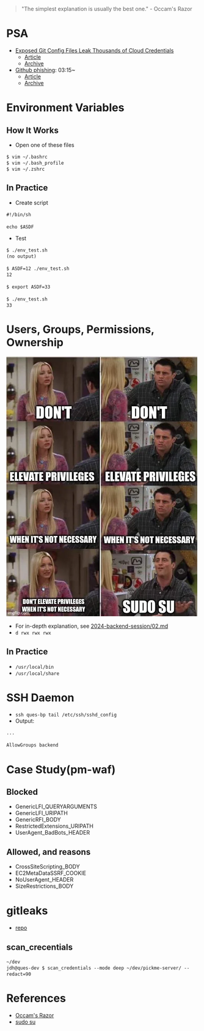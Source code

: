 > "The simplest explanation is usually the best one." - Occam's Razor

# PSA
- [Exposed Git Config Files Leak Thousands of Cloud Credentials](https://www.youtube.com/watch?v=xzdoo5M0KZ0)
  - [Article](https://sysdig.com/blog/emeraldwhale/)
  - [Archive](https://web.archive.org/web/20241126221849/https://sysdig.com/blog/emeraldwhale/)
- [Github phishing](https://www.youtube.com/watch?v=BFFQvTA12sk): 03:15~
  - [Article](https://www.infosecurity-magazine.com/news/phishing-goissue-targets-github/)
  - [Archive](https://web.archive.org/web/20241113122020/https://www.infosecurity-magazine.com/news/phishing-goissue-targets-github/)

# Environment Variables
## How It Works
- Open one of these files
```shell
$ vim ~/.bashrc
$ vim ~/.bash_profile
$ vim ~/.zshrc
```

## In Practice
- Create script
```vim
#!/bin/sh

echo $ASDF
```

- Test
```console
$ ./env_test.sh
(no output)

$ ASDF=12 ./env_test.sh
12

$ export ASDF=33

$ ./env_test.sh
33
```

# Users, Groups, Permissions, Ownership
![sudo-su-for-life](./images/sudo-su-for-life-v0-jvhjekm1mzrd1.webp)
- For in-depth explanation, see [2024-backend-session/02.md](/2024-backend-session/02.md)
- `d rwx rwx rwx`

## In Practice
- `/usr/local/bin`
- `/usr/local/share`

# SSH Daemon
- `ssh ques-bp tail /etc/ssh/sshd_config`
- Output:
```console
...
 
AllowGroups backend
```

# Case Study(pm-waf)
## Blocked
- GenericLFI_QUERYARGUMENTS
- GenericLFI_URIPATH
- GenericRFI_BODY
- RestrictedExtensions_URIPATH
- UserAgent_BadBots_HEADER

## Allowed, and reasons
- CrossSiteScripting_BODY
- EC2MetaDataSSRF_COOKIE
- NoUserAgent_HEADER
- SizeRestrictions_BODY

# gitleaks
- [repo](https://github.com/gitleaks/gitleaks)
## scan_crecentials
```console
~/dev
jdh@ques-dev $ scan_credentials --mode deep ~/dev/pickme-server/ --redact=90
```

# References
- [Occam's Razor](https://ko.wikipedia.org/wiki/%EC%98%A4%EC%BB%B4%EC%9D%98_%EB%A9%B4%EB%8F%84%EB%82%A0)
- [sudo su](https://www.reddit.com/r/linuxmemes/comments/1ft2bh1/sudo_su_for_life/)
